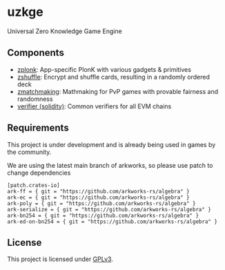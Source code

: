 # uzkge
Universal Zero Knowledge Game Engine

## Components
- [zplonk](./plonk): App-specific PlonK with various gadgets & primitives
- [zshuffle](./shuffle): Encrypt and shuffle cards, resulting in a randomly ordered deck
- [zmatchmaking](./matchmaking): Mathmaking for PvP games with provable fairness and randomness
- [verifier (solidity)](./contracts/solidity): Common verifiers for all EVM chains

<!-- ## Documents -->
<!-- - [Online - coming soon]() or [Source Code](https://github.com/zypher-game/docs) -->

## Requirements

This project is under development and is already being used in games by the community.

We are using the latest main branch of arkworks, so please use patch to change dependencies
```
[patch.crates-io]
ark-ff = { git = "https://github.com/arkworks-rs/algebra" }
ark-ec = { git = "https://github.com/arkworks-rs/algebra" }
ark-poly = { git = "https://github.com/arkworks-rs/algebra" }
ark-serialize = { git = "https://github.com/arkworks-rs/algebra" }
ark-bn254 = { git = "https://github.com/arkworks-rs/algebra" }
ark-ed-on-bn254 = { git = "https://github.com/arkworks-rs/algebra" }
```

## License

This project is licensed under [GPLv3](https://www.gnu.org/licenses/gpl-3.0.en.html).
